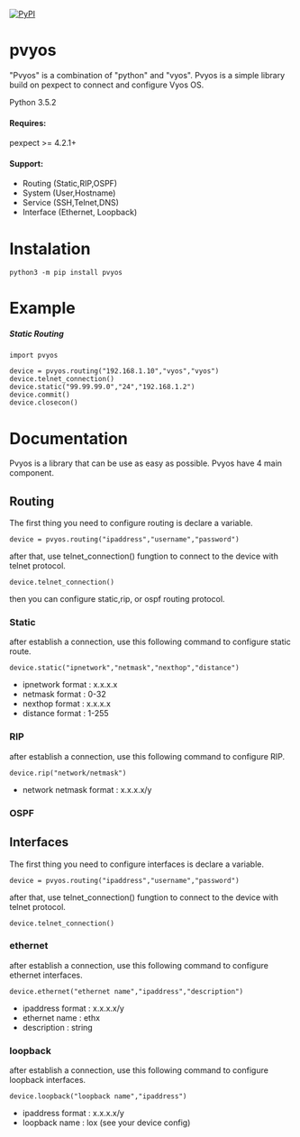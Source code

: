 [![PyPI](https://img.shields.io/badge/pypi-v0.1-blue.svg)](https://pypi.python.org/pypi/pvyos/0.1)

# pvyos
"Pvyos" is a combination of "python" and "vyos". Pvyos is a simple library build on pexpect to connect and configure Vyos OS.

Python 3.5.2

#### Requires:
pexpect >= 4.2.1+

#### Support:
- Routing (Static,RIP,OSPF)
- System (User,Hostname)
- Service (SSH,Telnet,DNS)
- Interface (Ethernet, Loopback)

# Instalation
```
python3 -m pip install pvyos
```

# Example

##### Static Routing
```
import pvyos

device = pvyos.routing("192.168.1.10","vyos","vyos")
device.telnet_connection()
device.static("99.99.99.0","24","192.168.1.2")
device.commit()
device.closecon()
```

# Documentation
Pvyos is a library that can be use as easy as possible. Pvyos have 4 main component.

## Routing
The first thing you need to configure routing is declare a variable.

```
device = pvyos.routing("ipaddress","username","password")
```

after that, use telnet_connection() fungtion to connect to the device with telnet protocol.

```
device.telnet_connection()
```

then you can configure static,rip, or ospf routing protocol.

### Static
after establish a connection, use this following command to configure static route.
```
device.static("ipnetwork","netmask","nexthop","distance")
```

* ipnetwork format  : x.x.x.x
* netmask format    : 0-32
* nexthop format    : x.x.x.x
* distance format   : 1-255

### RIP
after establish a connection, use this following command to configure RIP.
```
device.rip("network/netmask")
```
* network netmask format : x.x.x.x/y

### OSPF

## Interfaces
The first thing you need to configure interfaces is declare a variable.

```
device = pvyos.routing("ipaddress","username","password")
```

after that, use telnet_connection() fungtion to connect to the device with telnet protocol.

```
device.telnet_connection()
```
### ethernet
after establish a connection, use this following command to configure ethernet interfaces.
```
device.ethernet("ethernet name","ipaddress","description")
```
* ipaddress format  : x.x.x.x/y
* ethernet name     : ethx
* description       : string

### loopback
after establish a connection, use this following command to configure loopback interfaces.
```
device.loopback("loopback name","ipaddress")
```
* ipaddress format  : x.x.x.x/y
* loopback name     : lox (see your device config)
